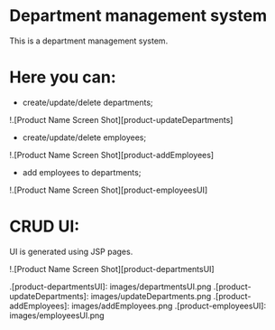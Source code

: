 # Department management system
This is a department management system.

# Here you can:

- create/update/delete departments;

!.[Product Name Screen Shot][product-updateDepartments]

- create/update/delete employees;

!.[Product Name Screen Shot][product-addEmployees]

- add employees to departments;

!.[Product Name Screen Shot][product-employeesUI]

# CRUD UI:

UI is generated using JSP pages.

!.[Product Name Screen Shot][product-departmentsUI]

.[product-departmentsUI]: images/departmentsUI.png
.[product-updateDepartments]: images/updateDepartments.png
.[product-addEmployees]: images/addEmployees.png
.[product-employeesUI]: images/employeesUI.png